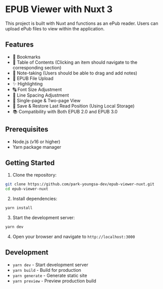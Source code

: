 # EPUB Viewer with Nuxt 3

This project is built with Nuxt and functions as an ePub reader. Users can upload ePub files to view within the application.

## Features

- 📌 Bookmarks
- 📖 Table of Contents (Clicking an item should navigate to the corresponding section)
- 📝 Note-taking (Users should be able to drag and add notes)
- 📂 EPUB File Upload
- ✨ Highlighting
- 🔠 Font Size Adjustment
- 📏 Line Spacing Adjustment
- 📄 Single-page & Two-page View
- 💾 Save & Restore Last Read Position (Using Local Storage)
- 📚 Compatibility with Both EPUB 2.0 and EPUB 3.0


## Prerequisites

- Node.js (v16 or higher)
- Yarn package manager

## Getting Started

1. Clone the repository:
```bash
git clone https://github.com/park-youngsa-dev/epub-viewer-nuxt.git
cd epub-viewer-nuxt
```

2. Install dependencies:
```bash
yarn install
```

3. Start the development server:
```bash
yarn dev
```

4. Open your browser and navigate to `http://localhost:3000`

## Development

- `yarn dev` - Start development server
- `yarn build` - Build for production
- `yarn generate` - Generate static site
- `yarn preview` - Preview production build

